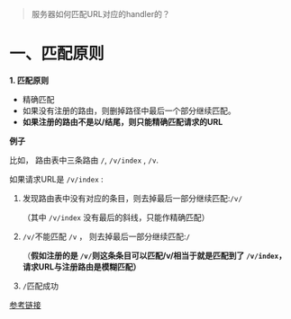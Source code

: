 

> 服务器如何匹配URL对应的handler的？



# 一、匹配原则

**1. 匹配原则**

- 精确匹配
- 如果没有注册的路由，则删掉路径中最后一个部分继续匹配。
- **如果注册的路由不是以/结尾，则只能精确匹配请求的URL**

**例子**

比如， 路由表中三条路由  `/`, `/v/index` , `/v`.

如果请求URL是 `/v/index` :

1. 发现路由表中没有对应的条目，则去掉最后一部分继续匹配:`/v/`

    （其中 `/v/index` 没有最后的斜线，只能作精确匹配）

2. `/v/`不能匹配 `/v` ， 则去掉最后一部分继续匹配:`/`

    （**假如注册的是 `/v/`则这条条目可以匹配/v/相当于就是匹配到了 `/v/index`， 请求URL与注册路由是模糊匹配）**

3. `/`匹配成功



[参考链接](https://darjun.github.io/2019/12/05/goweb/structure/)